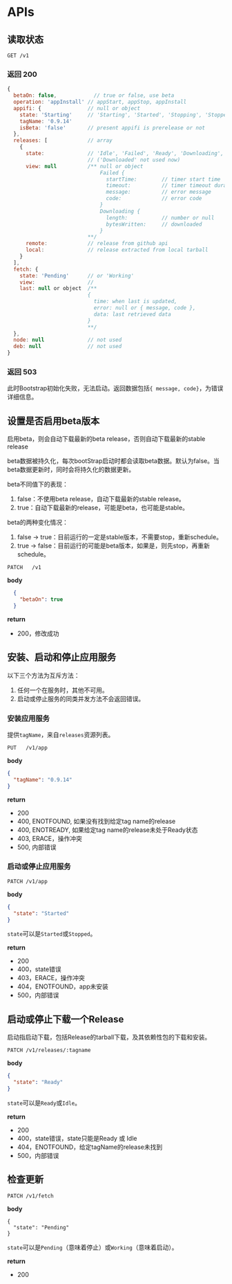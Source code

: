 # APIs

## 读取状态 

```
GET /v1
```

### 返回 200

```javascript
{
  betaOn: false,            // true or false, use beta
  operation: 'appInstall' // appStart, appStop, appInstall
  appifi: {               // null or object
    state: 'Starting'     // 'Starting', 'Started', 'Stopping', 'Stopped',
    tagName: '0.9.14'
    isBeta: 'false'       // present appifi is prerelease or not
  },
  releases: [             // array
    {
      state:              // 'Idle', 'Failed', 'Ready', 'Downloading', 'Repacking', 'Verifying', 'Stopped'
                          // ('Downloaded' not used now)
      view: null          /** null or object
                              Failed {
                                startTime:        // timer start time
                                timeout:          // timer timeout duration
                                message:          // error message
                                code:             // error code
                              } 
                              Downloading {
                                length:           // number or null
                                bytesWritten:     // downloaded
                              }
                          **/
      remote:             // release from github api
      local:              // release extracted from local tarball
    }
  ],
  fetch: {
    state: 'Pending'      // or 'Working'
    view:                 // 
    last: null or object  /**
                          {
                            time: when last is updated,
                            error: null or { message, code },
                            data: last retrieved data
                          }
                          **/
  },
  node: null              // not used
  deb: null               // not used
}
```

### 返回 503

此时Bootstrap初始化失败，无法启动。返回数据包括`{ message, code}`，为错误详细信息。

## 设置是否启用beta版本

启用beta，则会自动下载最新的beta release，否则自动下载最新的stable release

beta数据被持久化，每次bootStrap启动时都会读取beta数据。默认为false。当beta数据更新时，同时会将持久化的数据更新。

beta不同值下的表现：
1. false：不使用beta release，自动下载最新的stable release。
2. true：自动下载最新的release，可能是beta，也可能是stable。

beta的两种变化情况：
1. false -> true：目前运行的一定是stable版本，不需要stop，重新schedule。
2. true -> false：目前运行的可能是beta版本，如果是，则先stop，再重新schedule。

```
PATCH   /v1
```

**body**
```json
  {
    "betaOn": true
  }
```

**return**
  + 200，修改成功

## 安装、启动和停止应用服务

以下三个方法为互斥方法：
1. 任何一个在服务时，其他不可用。
2. 启动或停止服务的同类并发方法不会返回错误。

### 安装应用服务

提供`tagName`，来自`releases`资源列表。

```
PUT   /v1/app
```

**body**
```json
{
  "tagName": "0.9.14"
}
```

**return**
+ 200
+ 400, ENOTFOUND, 如果没有找到给定tag name的release
+ 400, ENOTREADY, 如果给定tag name的release未处于Ready状态
+ 403, ERACE，操作冲突
+ 500, 内部错误

### 启动或停止应用服务

```
PATCH /v1/app
```

**body**
```json
{
  "state": "Started"
}
```

`state`可以是`Started`或`Stopped`。

**return**
  + 200
  + 400，state错误
  + 403，ERACE，操作冲突
  + 404，ENOTFOUND，app未安装
  + 500，内部错误

## 启动或停止下载一个Release

启动指启动下载，包括Release的tarball下载，及其依赖性包的下载和安装。

```
PATCH /v1/releases/:tagname
```

**body**
```json
{
  "state": "Ready"
}
```

`state`可以是`Ready`或`Idle`。

**return**
  + 200
  + 400，state错误，state只能是Ready 或 Idle
  + 404，ENOTFOUND，给定tagName的release未找到
  + 500，内部错误


## 检查更新

```
PATCH /v1/fetch
```

**body**
```
{
  "state": "Pending"
}
```

`state`可以是`Pending`（意味着停止）或`Working`（意味着启动）。

**return**
  + 200
